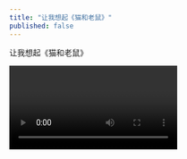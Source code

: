 ```yaml
---
title: "让我想起《猫和老鼠》"
published: false
---
```

让我想起《猫和老鼠》



<video controls="" autoplay="" name="media"><source src="{{ "/assets/images/2017/05/2017-05-28-rang-wo-x/1.mp4" | relative_url }}" type="video/mp4"></video>

